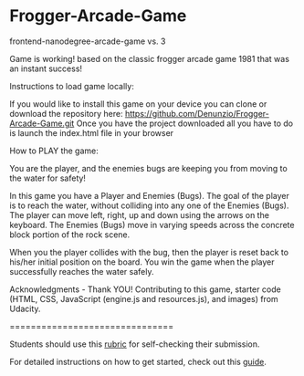 # Frogger-Arcade-Game
frontend-nanodegree-arcade-game vs. 3

Game is working! based on the classic frogger arcade game 1981 that was an instant success!

Instructions to load game locally:

If you would like to install this game on your device you can clone or download the repository here:
https://github.com/Denunzio/Frogger-Arcade-Game.git
Once you have the project downloaded all you have to do is launch the index.html file in your browser


How to PLAY the game:

You are the player, and the enemies bugs are keeping you from moving to the water for safety!

In this game you have a Player and Enemies (Bugs). The goal of the player is to reach the water, without colliding into any one of the Enemies (Bugs). 
The player can move left, right, up and down using the arrows on the keyboard.
The Enemies (Bugs) move in varying speeds across the concrete block portion of the rock scene. 

When you the player collides with the bug, then the player is reset back to his/her initial position on the board.
You win the game when the player successfully reaches the water safely. 

Acknowledgments - Thank YOU!
Contributing to this game, starter code (HTML, CSS, JavaScript (engine.js and resources.js), and images) from Udacity. 


===============================

Students should use this [rubric](https://review.udacity.com/#!/projects/2696458597/rubric) for self-checking their submission. 

For detailed instructions on how to get started, check out this [guide](https://docs.google.com/document/d/1v01aScPjSWCCWQLIpFqvg3-vXLH2e8_SZQKC8jNO0Dc/pub?embedded=true).
